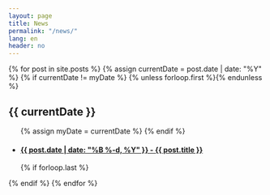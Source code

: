 ```yaml
---
layout: page
title: News
permalink: "/news/"
lang: en
header: no
---
```


<section class="archive-post-list">

   {% for post in site.posts %}
       {% assign currentDate = post.date | date: "%Y" %}
       {% if currentDate != myDate %}
           {% unless forloop.first %}</ul>{% endunless %}
           <h1>{{ currentDate }}</h1>
           <ul>
           {% assign myDate = currentDate %}
       {% endif %}
       <li><h4><a href="{{ post.url }}"><span>{{ post.date | date: "%B %-d, %Y" }}</span> - {{ post.title }}</a></h4></li>
       {% if forloop.last %}</ul>{% endif %}
   {% endfor %}

</section>
 